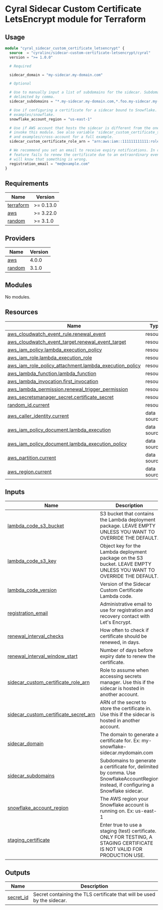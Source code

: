 # Cyral Sidecar Custom Certificate LetsEncrypt module for Terraform

## Usage

```terraform
module "cyral_sidecar_custom_certificate_letsencrypt" {
  source  = "cyralinc/sidecar-custom-certificate-letsencrypt/cyral"
  version = ">= 1.0.0"

  # Required

  sidecar_domain = "my-sidecar.my-domain.com"

  # Optional

  # Use to manually input a list of subdomains for the sidecar. Subdomains are
  # delimited by comma.
  sidecar_subdomains = "*.my-sidecar.my-domain.com,*.foo.my-sidecar.my-domain.com"

  # Use if configuring a certificate for a sidecar bound to Snowflake. See
  # examples/snowflake.
  snowflake_account_region = "us-east-1"

  # Use if AWS account that hosts the sidecar is different from the one used to
  # invoke this module. See also variable 'sidecar_custom_certificate_secret_arn',
  # and examples/cross-account for a full example.
  sidecar_custom_certificate_role_arn = "arn:aws:iam::111111111111:role/sm-role"

  # We recommend you set an email to receive expiry notifications. In case the
  # feature fails to renew the certificate due to an extraordinary event, you
  # will know that something is wrong.
  registration_email = "me@example.com"
}
```

## Requirements

| Name | Version |
|------|---------|
| <a name="requirement_terraform"></a> [terraform](#requirement\_terraform) | >= 0.13.0 |
| <a name="requirement_aws"></a> [aws](#requirement\_aws) | >= 3.22.0 |
| <a name="requirement_random"></a> [random](#requirement\_random) | >= 3.1.0 |

## Providers

| Name | Version |
|------|---------|
| <a name="provider_aws"></a> [aws](#provider\_aws) | 4.0.0 |
| <a name="provider_random"></a> [random](#provider\_random) | 3.1.0 |

## Modules

No modules.

## Resources

| Name | Type |
|------|------|
| [aws_cloudwatch_event_rule.renewal_event](https://registry.terraform.io/providers/hashicorp/aws/latest/docs/resources/cloudwatch_event_rule) | resource |
| [aws_cloudwatch_event_target.renewal_event_target](https://registry.terraform.io/providers/hashicorp/aws/latest/docs/resources/cloudwatch_event_target) | resource |
| [aws_iam_policy.lambda_execution_policy](https://registry.terraform.io/providers/hashicorp/aws/latest/docs/resources/iam_policy) | resource |
| [aws_iam_role.lambda_execution_role](https://registry.terraform.io/providers/hashicorp/aws/latest/docs/resources/iam_role) | resource |
| [aws_iam_role_policy_attachment.lambda_execution_policy](https://registry.terraform.io/providers/hashicorp/aws/latest/docs/resources/iam_role_policy_attachment) | resource |
| [aws_lambda_function.lambda_function](https://registry.terraform.io/providers/hashicorp/aws/latest/docs/resources/lambda_function) | resource |
| [aws_lambda_invocation.first_invocation](https://registry.terraform.io/providers/hashicorp/aws/latest/docs/resources/lambda_invocation) | resource |
| [aws_lambda_permission.renewal_trigger_permission](https://registry.terraform.io/providers/hashicorp/aws/latest/docs/resources/lambda_permission) | resource |
| [aws_secretsmanager_secret.certificate_secret](https://registry.terraform.io/providers/hashicorp/aws/latest/docs/resources/secretsmanager_secret) | resource |
| [random_id.current](https://registry.terraform.io/providers/hashicorp/random/latest/docs/resources/id) | resource |
| [aws_caller_identity.current](https://registry.terraform.io/providers/hashicorp/aws/latest/docs/data-sources/caller_identity) | data source |
| [aws_iam_policy_document.lambda_execution](https://registry.terraform.io/providers/hashicorp/aws/latest/docs/data-sources/iam_policy_document) | data source |
| [aws_iam_policy_document.lambda_execution_policy](https://registry.terraform.io/providers/hashicorp/aws/latest/docs/data-sources/iam_policy_document) | data source |
| [aws_partition.current](https://registry.terraform.io/providers/hashicorp/aws/latest/docs/data-sources/partition) | data source |
| [aws_region.current](https://registry.terraform.io/providers/hashicorp/aws/latest/docs/data-sources/region) | data source |

## Inputs

| Name | Description | Type | Default | Required |
|------|-------------|------|---------|:--------:|
| <a name="input_lambda_code_s3_bucket"></a> [lambda\_code\_s3\_bucket](#input\_lambda\_code\_s3\_bucket) | S3 bucket that contains the Lambda deployment package. LEAVE EMPTY UNLESS YOU WANT TO OVERRIDE THE DEFAULT. | `string` | `""` | no |
| <a name="input_lambda_code_s3_key"></a> [lambda\_code\_s3\_key](#input\_lambda\_code\_s3\_key) | Object key for the Lambda deployment package on the S3 bucket. LEAVE EMPTY UNLESS YOU WANT TO OVERRIDE THE DEFAULT. | `string` | `""` | no |
| <a name="input_lambda_code_version"></a> [lambda\_code\_version](#input\_lambda\_code\_version) | Version of the Sidecar Custom Certificate Lambda code. | `string` | `"v0.3.0"` | no |
| <a name="input_registration_email"></a> [registration\_email](#input\_registration\_email) | Administrative email to use for registration and recovery contact with Let's Encrypt. | `string` | `""` | no |
| <a name="input_renewal_interval_checks"></a> [renewal\_interval\_checks](#input\_renewal\_interval\_checks) | How often to check if certificate should be renewed, in days. | `number` | `1` | no |
| <a name="input_renewal_interval_window_start"></a> [renewal\_interval\_window\_start](#input\_renewal\_interval\_window\_start) | Number of days before expiry date to renew the certificate. | `number` | `35` | no |
| <a name="input_sidecar_custom_certificate_role_arn"></a> [sidecar\_custom\_certificate\_role\_arn](#input\_sidecar\_custom\_certificate\_role\_arn) | Role to assume when accessing secrets manager. Use this if the sidecar is hosted in another account. | `string` | `""` | no |
| <a name="input_sidecar_custom_certificate_secret_arn"></a> [sidecar\_custom\_certificate\_secret\_arn](#input\_sidecar\_custom\_certificate\_secret\_arn) | ARN of the secret to store the certificate in. Use this if the sidecar is hosted in another account. | `string` | `""` | no |
| <a name="input_sidecar_domain"></a> [sidecar\_domain](#input\_sidecar\_domain) | The domain to generate a certificate for. Ex: my-snowflake-sidecar.mydomain.com | `string` | n/a | yes |
| <a name="input_sidecar_subdomains"></a> [sidecar\_subdomains](#input\_sidecar\_subdomains) | Subdomains to generate a certificate for, delimited by comma. Use SnowflakeAccountRegion instead, if configuring a Snowflake sidecar. | `string` | `""` | no |
| <a name="input_snowflake_account_region"></a> [snowflake\_account\_region](#input\_snowflake\_account\_region) | The AWS region your Snowflake account is running on. Ex: us-east-1 | `string` | `""` | no |
| <a name="input_staging_certificate"></a> [staging\_certificate](#input\_staging\_certificate) | Enter true to use a staging (test) certificate. ONLY FOR TESTING, A STAGING CERTIFICATE IS NOT VALID FOR PRODUCTION USE. | `bool` | `false` | no |

## Outputs

| Name | Description |
|------|-------------|
| <a name="output_secret_id"></a> [secret\_id](#output\_secret\_id) | Secret containing the TLS certificate that will be used by the sidecar. |
